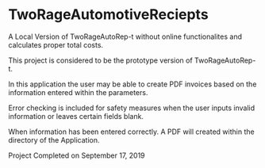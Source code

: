# TwoRageAutomotiveReciepts
A Local Version of TwoRageAutoRep-t without online functionalites and calculates proper total costs.

This project is considered to be the prototype version of TwoRageAutoRep-t.

In this application the user may be able to create PDF invoices based on the information entered within the parameters.

Error checking is included for safety measures when the user inputs invalid information or leaves certain fields blank.

When information has been entered correctly. A PDF will created within the directory of the Application.

Project Completed on September 17, 2019
